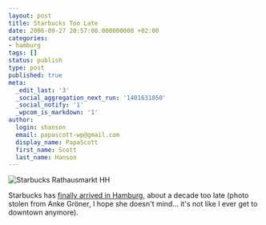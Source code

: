 ```yaml
---
layout: post
title: Starbucks Too Late
date: 2006-09-27 20:57:08.000000000 +02:00
categories:
- hamburg
tags: []
status: publish
type: post
published: true
meta:
  _edit_last: '3'
  _social_aggregation_next_run: '1401631050'
  _social_notify: '1'
  _wpcom_is_markdown: '1'
author:
  login: shanson
  email: papascott-wp@gmail.com
  display_name: PapaScott
  first_name: Scott
  last_name: Hanson
---
```

<p><img src="https://res.cloudinary.com/papascott/image/upload/wordpress/wp-content/uploads/2006/09/starbucks_rathausmarkt_hh.jpg" alt="Starbucks Rathausmarkt HH" /></p>
<p>Starbucks has <a href="http://www.ankegroener.de/?p=1688">finally arrived in Hamburg</a>, about a decade too late (photo stolen from Anke Gröner, I hope she doesn't mind... it's not like I ever get to downtown anymore).</p>

